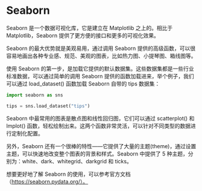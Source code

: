 # Seaborn
Seaborn 是一个数据可视化库，它是建立在 Matplotlib 之上的。相比于 Matplotlib，Seaborn 提供了更方便的接口和更多的可视化效果。

Seaborn 的最大优势就是美观易用，通过调用 Seaborn 提供的高级函数，可以很容易地画出各种专业感、规范、美观的图表，比如热力图、小提琴图、箱线图等。

使用 Seaborn 的第一步，是加载它提供的默认数据集。这些数据集都是一些行业标准数据，可以通过简单的调用 Seaborn 提供的函数加载进来，举个例子，我们可以通过 load_dataset() 函数加载 Seaborn 自带的 tips 数据集：
```py
import seaborn as sns

tips = sns.load_dataset("tips")
```

Seaborn 中最常用的图表是散点图和线性回归图，它们可以通过 scatterplot() 和 lmplot() 函数，轻松绘制出来。这两个函数非常灵活，可以针对不同类型的数据进行定制化配置。

另外，Seaborn 还有一个很棒的特性——它提供了大量的主题(theme)，通过设置主题，可以快速地改变整个图表的背景和样式。Seaborn 中提供了 5 种主题，分别为：white、dark、whitegrid、darkgrid 和 ticks。

想要更好地了解 Seaborn 的使用，可以参考官方文档（https://seaborn.pydata.org/）。